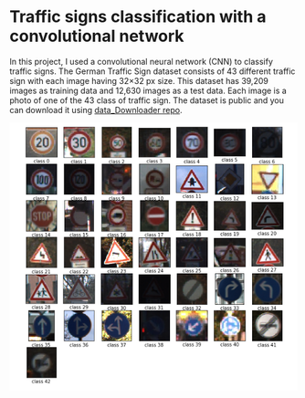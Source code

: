 # Traffic signs classification with a convolutional network

In this project, I used a convolutional neural network (CNN) to classify traffic signs. The German Traffic Sign dataset consists of 43 different traffic sign with each image having 32×32 px size. This dataset has 39,209 images as training data and 12,630 images as a test data. Each image is a photo of one of the 43 class of traffic sign. The dataset is public and you can download it using [data_Downloader repo](https://github.com/maurehur/data_downloader.git).

![traffic_sings_example.](images/traffic.png)
